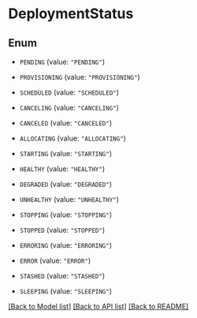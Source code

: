 # DeploymentStatus

## Enum


* `PENDING` (value: `"PENDING"`)

* `PROVISIONING` (value: `"PROVISIONING"`)

* `SCHEDULED` (value: `"SCHEDULED"`)

* `CANCELING` (value: `"CANCELING"`)

* `CANCELED` (value: `"CANCELED"`)

* `ALLOCATING` (value: `"ALLOCATING"`)

* `STARTING` (value: `"STARTING"`)

* `HEALTHY` (value: `"HEALTHY"`)

* `DEGRADED` (value: `"DEGRADED"`)

* `UNHEALTHY` (value: `"UNHEALTHY"`)

* `STOPPING` (value: `"STOPPING"`)

* `STOPPED` (value: `"STOPPED"`)

* `ERRORING` (value: `"ERRORING"`)

* `ERROR` (value: `"ERROR"`)

* `STASHED` (value: `"STASHED"`)

* `SLEEPING` (value: `"SLEEPING"`)


[[Back to Model list]](../README.md#documentation-for-models) [[Back to API list]](../README.md#documentation-for-api-endpoints) [[Back to README]](../README.md)


